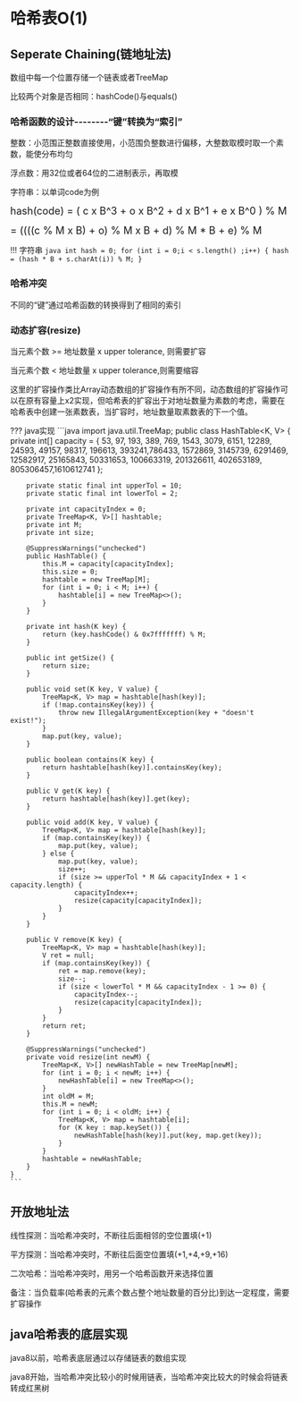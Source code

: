 # 哈希表O(1)

## Seperate  Chaining(链地址法)

数组中每一个位置存储一个链表或者TreeMap

比较两个对象是否相同：hashCode()与equals()

### 哈希函数的设计--------“键”转换为“索引”

整数：小范围正整数直接使用，小范围负整数进行偏移，大整数取模时取一个素数，能使分布均匀

浮点数：用32位或者64位的二进制表示，再取模

字符串：以单词code为例

<font size=4>
hash(code) = ( c x B^3 + o x B^2 + d x B^1 + e x B^0 ) % M

= ((((c % M x B) + o) % M x B + d) % M * B + e) % M 
</font>

!!! 字符串
	```java
	int hash = 0;
	for (int i = 0;i < s.length() ;i++) {
		hash = (hash * B + s.charAt(i)) % M;
	}
	```

### 哈希冲突

不同的“键”通过哈希函数的转换得到了相同的索引

### 动态扩容(resize)

当元素个数 >= 地址数量 x upper tolerance, 则需要扩容

当元素个数 < 地址数量 x upper tolerance,则需要缩容

这里的扩容操作类比Array动态数组的扩容操作有所不同，动态数组的扩容操作可以在原有容量上x2实现，但哈希表的扩容出于对地址数量为素数的考虑，需要在哈希表中创建一张素数表，当扩容时，地址数量取素数表的下一个值。

??? java实现
	```java
	import java.util.TreeMap;
	public class HashTable<K, V> {
		private int[] capacity = { 53, 97, 193, 389, 769, 1543, 3079, 6151, 12289, 24593, 
				49157, 98317, 196613, 393241,786433, 1572869, 3145739, 6291469, 12582917, 
				25165843, 50331653, 100663319, 201326611, 402653189, 805306457,1610612741 };

		private static final int upperTol = 10;
		private static final int lowerTol = 2;

		private int capacityIndex = 0;
		private TreeMap<K, V>[] hashtable;
		private int M;
		private int size;

		@SuppressWarnings("unchecked")
		public HashTable() {
			this.M = capacity[capacityIndex];
			this.size = 0;
			hashtable = new TreeMap[M];
			for (int i = 0; i < M; i++) {
				hashtable[i] = new TreeMap<>();
			}
		}

		private int hash(K key) {
			return (key.hashCode() & 0x7fffffff) % M;
		}

		public int getSize() {
			return size;
		}

		public void set(K key, V value) {
			TreeMap<K, V> map = hashtable[hash(key)];
			if (!map.containsKey(key)) {
				throw new IllegalArgumentException(key + "doesn't exist!");
			}
			map.put(key, value);
		}

		public boolean contains(K key) {
			return hashtable[hash(key)].containsKey(key);
		}

		public V get(K key) {
			return hashtable[hash(key)].get(key);
		}

		public void add(K key, V value) {
			TreeMap<K, V> map = hashtable[hash(key)];
			if (map.containsKey(key)) {
				map.put(key, value);
			} else {
				map.put(key, value);
				size++;
				if (size >= upperTol * M && capacityIndex + 1 < capacity.length) {
					capacityIndex++;
					resize(capacity[capacityIndex]);
				}
			}
		}

		public V remove(K key) {
			TreeMap<K, V> map = hashtable[hash(key)];
			V ret = null;
			if (map.containsKey(key)) {
				ret = map.remove(key);
				size--;
				if (size < lowerTol * M && capacityIndex - 1 >= 0) {
					capacityIndex--;
					resize(capacity[capacityIndex]);
				}
			}
			return ret;
		}

		@SuppressWarnings("unchecked")
		private void resize(int newM) {
			TreeMap<K, V>[] newHashTable = new TreeMap[newM];
			for (int i = 0; i < newM; i++) {
				newHashTable[i] = new TreeMap<>();
			}
			int oldM = M;
			this.M = newM;
			for (int i = 0; i < oldM; i++) {
				TreeMap<K, V> map = hashtable[i];
				for (K key : map.keySet()) {
					newHashTable[hash(key)].put(key, map.get(key));
				}
			}
			hashtable = newHashTable;
		}
	}
	```

## 开放地址法

线性探测：当哈希冲突时，不断往后面相邻的空位置填(+1)

平方探测：当哈希冲突时，不断往后面空位置填(+1,+4,+9,+16)

二次哈希：当哈希冲突时，用另一个哈希函数开来选择位置

备注：当负载率(哈希表的元素个数占整个地址数量的百分比)到达一定程度，需要扩容操作

## java哈希表的底层实现

java8以前，哈希表底层通过以存储链表的数组实现

java8开始，当哈希冲突比较小的时候用链表，当哈希冲突比较大的时候会将链表转成红黑树

